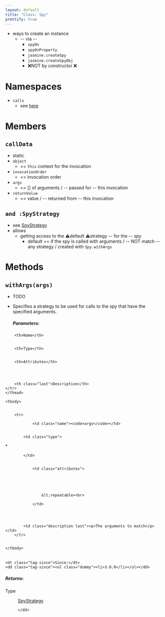 ```yaml
---
layout: default
title: "Class: Spy"
prettify: true
---
```


* ways to create an instance
  * -- via --
    * `spyOn`
    * `spyOnProperty`
    * `jasmine.createSpy`
    * `jasmine.createSpyObj`
    * ❌NOT by constructor ❌
    
# Namespaces

* `calls`
  * see [here](Spy_calls.md)
    
# Members

## `callData`

* static
* `object`
  * == `this` context for the invocation
* `invocationOrder`
  * == invocation order
* `args`
  * == [] of arguments / -- passed for -- this invocation
* `returnValue`
  * == value / -- returned from -- this invocation 

## `and :SpyStrategy`

* see [SpyStrategy](SpyStrategy.md)
* allows
  * getting access to the ⚠️default ⚠️strategy -- for the -- spy
    * default == if the spy is called with arguments / -- NOT match -- any strategy / created with `Spy.withArgs`

# Methods
    
## `withArgs(args)`
    
* TODO
* Specifies a strategy to be used for calls to the spy that have the
specified arguments.









    <h5>Parameters:</h5>
    

<table class="params">
    <thead>
    <tr>
        
        <th>Name</th>
        

        <th>Type</th>

        
        <th>Attributes</th>
        

        

        <th class="last">Description</th>
    </tr>
    </thead>

    <tbody>
    

        <tr>
            
                <td class="name"><code>args</code></td>
            

            <td class="type">
            
                
<span class="param-type">*</span>


            
            </td>

            
                <td class="attributes">
                

                

                
                    &lt;repeatable><br>
                
                </td>
            

            

            <td class="description last"><p>The arguments to match</p></td>
        </tr>

    
    </tbody>
</table>






<dl class="details">

    

    
    <dt class="tag-since">Since:</dt>
    <dd class="tag-since"><ul class="dummy"><li>3.0.0</li></ul></dd>
    

    

    

    

    

    

    

    

    

    

    

    

    

    

    
</dl>















<h5>Returns:</h5>

        


<dl>
    <dt>
        Type
    </dt>
    <dd>
        
<span class="param-type"><a href="SpyStrategy.html">SpyStrategy</a></span>


    </dd>
</dl>
